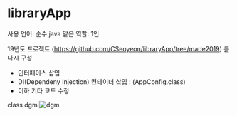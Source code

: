 # libraryApp

사용 언어: 순수 java 
맡은 역할: 1인 

19년도 프로젝트 (https://github.com/CSeoyeon/libraryApp/tree/made2019)  를 다시 구성 
- 인터페이스 삽입
- DI(Dependeny Injection) 컨테이너 삽입 : (AppConfig.class)
- 이하 기타 코드 수정 


class dgm 
![dgm](https://user-images.githubusercontent.com/65939546/230418554-b86999be-bb29-4947-ba7b-4e347af165e0.png)
